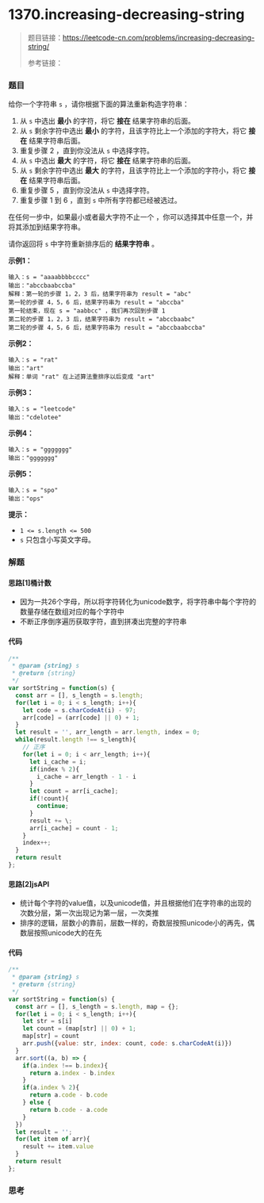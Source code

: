 # 1370.increasing-decreasing-string

> 题目链接：https://leetcode-cn.com/problems/increasing-decreasing-string/
>
> 参考链接：

### 题目

给你一个字符串 `s` ，请你根据下面的算法重新构造字符串：

1. 从 `s` 中选出 **最小** 的字符，将它 **接在** 结果字符串的后面。
2. 从 `s` 剩余字符中选出 **最小** 的字符，且该字符比上一个添加的字符大，将它 **接在** 结果字符串后面。
3. 重复步骤 2 ，直到你没法从 `s` 中选择字符。
4. 从 `s` 中选出 **最大** 的字符，将它 **接在** 结果字符串的后面。
5. 从 `s` 剩余字符中选出 **最大** 的字符，且该字符比上一个添加的字符小，将它 **接在** 结果字符串后面。
6. 重复步骤 5 ，直到你没法从 `s` 中选择字符。
7. 重复步骤 1 到 6 ，直到 `s` 中所有字符都已经被选过。

在任何一步中，如果最小或者最大字符不止一个 ，你可以选择其中任意一个，并将其添加到结果字符串。

请你返回将 `s` 中字符重新排序后的 **结果字符串** 。

**示例1：**

```
输入：s = "aaaabbbbcccc"
输出："abccbaabccba"
解释：第一轮的步骤 1，2，3 后，结果字符串为 result = "abc"
第一轮的步骤 4，5，6 后，结果字符串为 result = "abccba"
第一轮结束，现在 s = "aabbcc" ，我们再次回到步骤 1
第二轮的步骤 1，2，3 后，结果字符串为 result = "abccbaabc"
第二轮的步骤 4，5，6 后，结果字符串为 result = "abccbaabccba"
```

**示例2：**

```
输入：s = "rat"
输出："art"
解释：单词 "rat" 在上述算法重排序以后变成 "art"
```

**示例3：**

```
输入：s = "leetcode"
输出："cdelotee"
```

**示例4：**

```
输入：s = "ggggggg"
输出："ggggggg"
```

**示例5：**

```
输入：s = "spo"
输出："ops"
```

**提示：**

- `1 <= s.length <= 500`
- `s` 只包含小写英文字母。



### 解题

#### 思路[1]桶计数

* 因为一共26个字母，所以将字符转化为unicode数字，将字符串中每个字符的数量存储在数组对应的每个字符中
* 不断正序倒序遍历获取字符，直到拼凑出完整的字符串

#### 代码

```javascript
/**
 * @param {string} s
 * @return {string}
 */
var sortString = function(s) {
  const arr = [], s_length = s.length;
  for(let i = 0; i < s_length; i++){
    let code = s.charCodeAt(i) - 97;
    arr[code] = (arr[code] || 0) + 1;
  }
  let result = '', arr_length = arr.length, index = 0;
  while(result.length !== s_length){
    // 正序
    for(let i = 0; i < arr_length; i++){
      let i_cache = i;
      if(index % 2){
        i_cache = arr_length - 1 - i
      }
      let count = arr[i_cache];
      if(!count){
        continue;
      }
      result += \;
      arr[i_cache] = count - 1;
    }
    index++;
  }
  return result
};
```

#### 思路[2]jsAPI

* 统计每个字符的value值，以及unicode值，并且根据他们在字符串的出现的次数分层，第一次出现记为第一层，一次类推
* 排序的逻辑，层数小的靠前，层数一样的，奇数层按照unicode小的再先，偶数层按照unicode大的在先

#### 代码

```javascript
/**
 * @param {string} s
 * @return {string}
 */
var sortString = function(s) {
  const arr = [], s_length = s.length, map = {};
  for(let i = 0; i < s_length; i++){
    let str = s[i]
    let count = (map[str] || 0) + 1;
    map[str] = count
    arr.push({value: str, index: count, code: s.charCodeAt(i)})
  }
  arr.sort((a, b) => {
    if(a.index !== b.index){
      return a.index - b.index
    }
    if(a.index % 2){
      return a.code - b.code
    } else {
      return b.code - a.code
    }
  })
  let result = '';
  for(let item of arr){
    result += item.value
  }
  return result
};
```



### 思考

